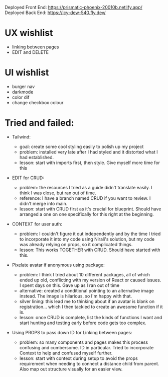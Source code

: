 Deployed Front End: https://prismatic-phoenix-20010b.netlify.app/
Deployed Back End: https://icy-dew-540.fly.dev/

# UX wishlist

- linking between pages
- EDIT and DELETE

# UI wishlist

- burger nav
- darkmode
- color dif
- change checkbox colour

# Tried and failed:

- Tailwind:

  - goal: create some cool styling easily to polish up my project
  - problem: installed very late after I had styled and it distorted what I had established.
  - lesson: start with imports first, then style. Give myself more time for this

- EDIT for CRUD:

  - problem: the resources I tried as a guide didn't translate easily. I think I was close, but ran out of time.
  - reference: I have a branch named CRUD if you want to review. I didn't merge into main.
  - lesson: start with CRUD first as it's crucial for blueprint. Should have arranged a one on one specifically for this right at the beginning.

- CONTEXT for user auth:

  - problem: I couldn't figure it out independently and by the time I tried to incorporate it into my code using Nirali's solution, but my code was already relying on props, so it complicated things.
  - lesson: This works TOGETHER with CRUD. Should have started with this.

- Pixelate avatar if anonymous using package:

  - problem: I think I tried about 10 different packages, all of which ended up old, conflicting with my version of React or caused issues. I spent days on this. Gave up as I ran out of time
  - alternative: created a conditional pointing to an alternative image instead. The image is hilarious, so I'm happy with that.
  - silver lining: this lead me to thinking about if an avatar is blank on registration... which I then tackled to create an awesome function if it is.
  - lesson: once CRUD is complete, list the kinds of functions I want and start hunting and testing early before code gets too complex.

- Using PROPS to pass down ID for Linking between pages:
  - problem: so many components and pages makes this process confusing and cumbersome. ID in particular. Tried to incorporate Context to help and confused myself further.
  - lesson: start with context during setup to avoid the props requirement when needing to connect a distance child from parent. Also map out structure visually for an easier view.
